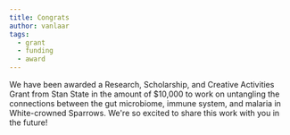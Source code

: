```yaml
---
title: Congrats
author: vanlaar
tags:
  - grant
  - funding
  - award
---
```


We have been awarded a Research, Scholarship, and Creative Activities Grant from Stan State in the amount of $10,000 to work on untangling the connections between the gut microbiome, immune system, and malaria in White-crowned Sparrows. We're so excited to share this work with you in the future!
